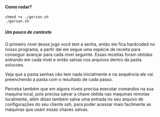 #### Como rodar?

```
chmod +x ./gerson.sh
./gerson.sh
```

##### Um pouco de contexto

O primeiro nivel desse jogo você tem a senha, então ele fica hardcoded no nosso programa, a partir dai ele segue uma espécie de receita para conseguir avançar para cada nível seguinte. Essas receitas foram obtidas entrando em cada nível e então salvas nos arquivos dentro da pasta solucoes.

Veja que a pasta senhas não tem nada inicialmente e na sequência ele vai preenchendo a pasta com o resultado de cada passo.

Perceba também que em alguns níveis precisa executar comandos na sua maquina local, pois precisa salvar a chave obtida nas maquinas remotas localmente, além disso também salva uma entrada no seu arquivo de configurações do seu cliente ssh, para poder acessar mais facilmente as máquinas que usam essas chaves salvas.
